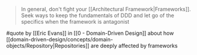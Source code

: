 > In general, don't fight your [[Architectural Framework|Frameworks]]. Seek ways to keep the fundamentals of DDD and let go of the specifics when the framework is antagonist

#quote by [[Eric Evans]] in [[0 - Domain-Driven Design]] about how [[domain-driven-design/concepts/domain-objects/Repository|Repositories]] are deeply affected by frameworks
